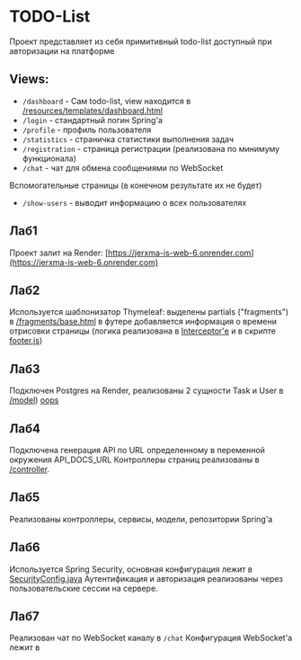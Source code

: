 # TODO-List
Проект представляет из себя примитивный todo-list доступный при авторизации на платформе

## Views:
- `/dashboard` - Сам todo-list, view находится в [/resources/templates/dashboard.html](src/main/resources/templates/dashboard.html)
- `/login` - стандартный логин Spring'а
- `/profile` - профиль пользователя
- `/statistics` - страничка статистики выполнения задач
- `/registration` - страница регистрации (реализована по минимуму функционала)
- `/chat` - чат для обмена сообщениями по WebSocket

Вспомогательные страницы (в конечном результате их не будет)
- `/show-users` - выводит информацию о всех пользователях


## Лаб1
Проект залит на Render: [https://jerxma-is-web-6.onrender.com](https://jerxma-is-web-6.onrender.com)

## Лаб2
Используется шаблонизатор Thymeleaf: выделены partials ("fragments") в [/fragments/base.html](src/main/resources/templates/fragments/base.html)
в футере добавляется информация о времени отрисовки страницы (логика реализована в [Interceptor'е](/src/main/java/com/mysite/todolist/interceptor/TimingInterceptor.java) и в скрипте [footer.js](/src/main/resources/static/js/footer.js))

## Лаб3
Подключен Postgres на Render, реализованы 2 сущности Task и User в [/model](/src/main/java/com/mysite/todolist/model))
[oops](/DB_ERD.png)

## Лаб4
Подключена генерация API по URL определенному в переменной окружения API_DOCS_URL 
Контроллеры страниц реализованы в [/controller](/src/main/java/com/mysite/todolist/controller).

## Лаб5
Реализованы контроллеры, сервисы, модели, репозитории Spring'а

## Лаб6
Используется Spring Security, основная конфигурация лежит в [SecurityConfig.java](/src/main/java/com/mysite/todolist/security/SecurityConfig.java)
Аутентификация и авторизация реализованы через пользовательские сессии на сервере.

## Лаб7
Реализован чат по WebSocket каналу в `/chat`
Конфигурация WebSocket'a лежит в 